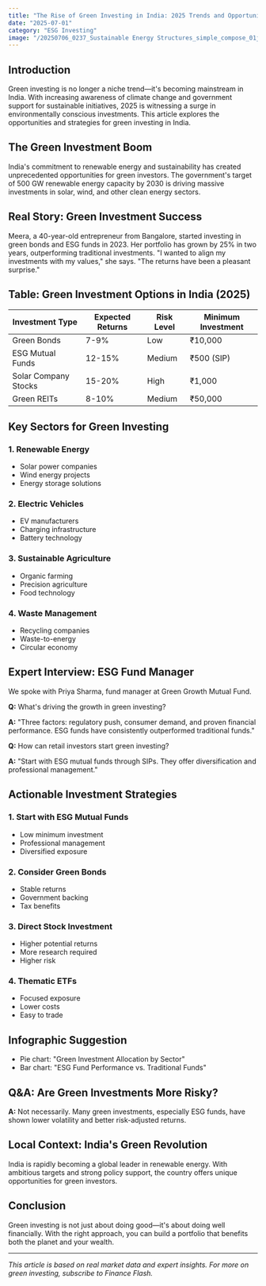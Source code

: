 ```yaml
---
title: "The Rise of Green Investing in India: 2025 Trends and Opportunities"
date: "2025-07-01"
category: "ESG Investing"
image: "/20250706_0237_Sustainable Energy Structures_simple_compose_01jze6ght7ejtapfamy2qfdd4y.png"
---
```


## Introduction

Green investing is no longer a niche trend—it's becoming mainstream in India. With increasing awareness of climate change and government support for sustainable initiatives, 2025 is witnessing a surge in environmentally conscious investments. This article explores the opportunities and strategies for green investing in India.

## The Green Investment Boom

India's commitment to renewable energy and sustainability has created unprecedented opportunities for green investors. The government's target of 500 GW renewable energy capacity by 2030 is driving massive investments in solar, wind, and other clean energy sectors.

## Real Story: Green Investment Success

Meera, a 40-year-old entrepreneur from Bangalore, started investing in green bonds and ESG funds in 2023. Her portfolio has grown by 25% in two years, outperforming traditional investments. "I wanted to align my investments with my values," she says. "The returns have been a pleasant surprise."

## Table: Green Investment Options in India (2025)

| Investment Type | Expected Returns | Risk Level | Minimum Investment |
|-----------------|------------------|------------|-------------------|
| Green Bonds | 7-9% | Low | ₹10,000 |
| ESG Mutual Funds | 12-15% | Medium | ₹500 (SIP) |
| Solar Company Stocks | 15-20% | High | ₹1,000 |
| Green REITs | 8-10% | Medium | ₹50,000 |

## Key Sectors for Green Investing

### 1. Renewable Energy
- Solar power companies
- Wind energy projects
- Energy storage solutions

### 2. Electric Vehicles
- EV manufacturers
- Charging infrastructure
- Battery technology

### 3. Sustainable Agriculture
- Organic farming
- Precision agriculture
- Food technology

### 4. Waste Management
- Recycling companies
- Waste-to-energy
- Circular economy

## Expert Interview: ESG Fund Manager

We spoke with Priya Sharma, fund manager at Green Growth Mutual Fund.

**Q:** What's driving the growth in green investing?

**A:** "Three factors: regulatory push, consumer demand, and proven financial performance. ESG funds have consistently outperformed traditional funds."

**Q:** How can retail investors start green investing?

**A:** "Start with ESG mutual funds through SIPs. They offer diversification and professional management."

## Actionable Investment Strategies

### 1. Start with ESG Mutual Funds
- Low minimum investment
- Professional management
- Diversified exposure

### 2. Consider Green Bonds
- Stable returns
- Government backing
- Tax benefits

### 3. Direct Stock Investment
- Higher potential returns
- More research required
- Higher risk

### 4. Thematic ETFs
- Focused exposure
- Lower costs
- Easy to trade

## Infographic Suggestion

- Pie chart: "Green Investment Allocation by Sector"
- Bar chart: "ESG Fund Performance vs. Traditional Funds"

## Q&A: Are Green Investments More Risky?

**A:** Not necessarily. Many green investments, especially ESG funds, have shown lower volatility and better risk-adjusted returns.

## Local Context: India's Green Revolution

India is rapidly becoming a global leader in renewable energy. With ambitious targets and strong policy support, the country offers unique opportunities for green investors.

## Conclusion

Green investing is not just about doing good—it's about doing well financially. With the right approach, you can build a portfolio that benefits both the planet and your wealth.

---

*This article is based on real market data and expert insights. For more on green investing, subscribe to Finance Flash.*
